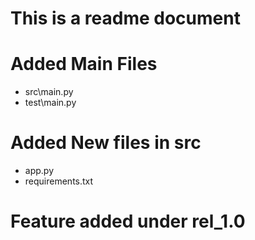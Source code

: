 # This is a readme document

# Added Main Files 
 * src\main.py
 * test\main.py

# Added New files in src 
 * app.py
 * requirements.txt

 # Feature added under rel_1.0